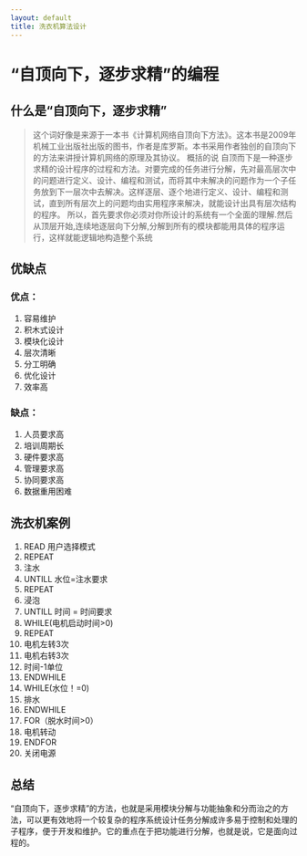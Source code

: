 ```yaml
---
layout: default
title: 洗衣机算法设计
---
```


# “自顶向下，逐步求精”的编程

## 什么是“自顶向下，逐步求精”
> 这个词好像是来源于一本书《计算机网络自顶向下方法》。这本书是2009年机械工业出版社出版的图书，作者是库罗斯。本书采用作者独创的自顶向下的方法来讲授计算机网络的原理及其协议。 
概括的说 
自顶而下是一种逐步求精的设计程序的过程和方法。对要完成的任务进行分解，先对最高层次中的问题进行定义、设计、编程和测试，而将其中未解决的问题作为一个子任务放到下一层次中去解决。这样逐层、逐个地进行定义、设计、编程和测试，直到所有层次上的问题均由实用程序来解决，就能设计出具有层次结构的程序。
所以，首先要求你必须对你所设计的系统有一个全面的理解.然后从顶层开始,连续地逐层向下分解,分解到所有的模块都能用具体的程序运行，这样就能逻辑地构造整个系统

## 优缺点
### 优点：
1. 容易维护
2. 积木式设计
3. 模块化设计
4. 层次清晰
5. 分工明确
6. 优化设计
7. 效率高

### 缺点：
1. 人员要求高
2. 培训周期长
3. 硬件要求高
4. 管理要求高
5. 协同要求高
6. 数据重用困难

## 洗衣机案例
1. READ 用户选择模式
2. REPEAT 
3. 注水
4. UNTILL 水位=注水要求
5. REPEAT 
6. 浸泡
7. UNTILL 时间 = 时间要求
8. WHILE(电机启动时间>0)
9. REPEAT 
10. 电机左转3次
11. 电机右转3次
12. 时间-1单位
13. ENDWHILE
14. WHILE(水位！=0)
15. 排水
16. ENDWHILE
17. FOR（脱水时间>0） 
18. 电机转动
19. ENDFOR
20. 关闭电源

## 总结
“自顶向下，逐步求精”的方法，也就是采用模块分解与功能抽象和分而治之的方法，可以更有效地将一个较复杂的程序系统设计任务分解成许多易于控制和处理的子程序，便于开发和维护。它的重点在于把功能进行分解，也就是说，它是面向过程的。

